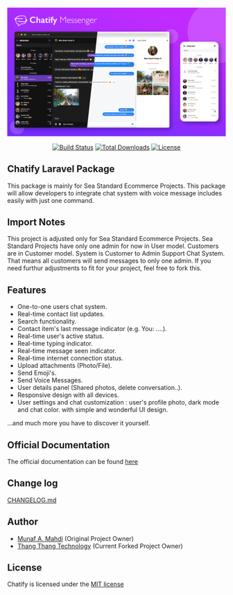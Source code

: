 <p style="text-align:center;width:100%;"><img src="/art/preview.png" alt="Chatify Laravel Package"></p>

<p align="center">
<a href="https://github.com/laravel/telescope/actions"><img src="https://poser.pugx.org/seastandard/chatify/v/stable?style=flat-square" alt="Build Status"></a>
<a href="https://packagist.org/packages/seastandard/chatify"><img src="https://poser.pugx.org/seastandard/chatify/downloads?style=flat-square" alt="Total Downloads"></a>
<a href="https://packagist.org/packages/seastandard/chatify"><img src="https://poser.pugx.org/seastandard/chatify/license?style=flat-square" alt="License"></a>
</p>

## Chatify Laravel Package

This package is mainly for Sea Standard Ecommerce Projects. This package will allow developers to integrate chat system with voice message includes easily with just one command.

## Import Notes

This project is adjusted only for Sea Standard Ecommerce Projects. Sea Standard Projects have only one admin for now in User model. Customers are in Customer model. System is Customer to Admin Support Chat System. That means all customers will send messages to only one admin. If you need furthur adjustments to fit for your project, feel free to fork this.

## Features

- One-to-one users chat system.
- Real-time contact list updates.
- Search functionality.
- Contact item's last message indicator (e.g. You: ....).
- Real-time user's active status.
- Real-time typing indicator.
- Real-time message seen indicator.
- Real-time internet connection status.
- Upload attachments (Photo/File).
- Send Emoji's.
- Send Voice Messages.
- User details panel (Shared photos, delete conversation..).
- Responsive design with all devices.
- User settings and chat customization : user's profile photo, dark mode and chat color.
  with simple and wonderful UI design.

...and much more you have to discover it yourself.

## Official Documentation

The official documentation can be found [here](https://chatify.munafio.com)

## Change log

[CHANGELOG.md](https://github.com/munafio/chatify/blob/master/CHANGELOG.md)

## Author

- [Munaf A. Mahdi](https://www.munafio.com) (Original Project Owner)
- [Thang Thang Technology](http://thangthangtechnology.com) (Current Forked Project Owner)

## License

Chatify is licensed under the [MIT license](https://choosealicense.com/licenses/mit/)
